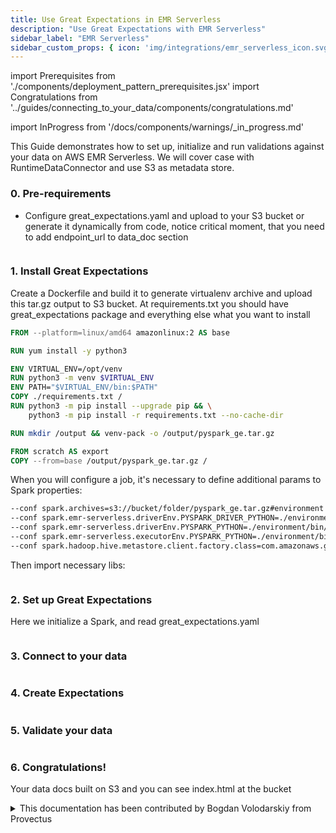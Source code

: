 ```yaml
---
title: Use Great Expectations in EMR Serverless
description: "Use Great Expectations with EMR Serverless"
sidebar_label: "EMR Serverless"
sidebar_custom_props: { icon: 'img/integrations/emr_serverless_icon.svg' }
---
```

import Prerequisites from './components/deployment_pattern_prerequisites.jsx'
import Congratulations from '../guides/connecting_to_your_data/components/congratulations.md'

import InProgress from '/docs/components/warnings/_in_progress.md'

<InProgress />

This Guide demonstrates how to set up, initialize and run validations against your data on AWS EMR Serverless.
We will cover case with RuntimeDataConnector and use S3 as metadata store.

### 0. Pre-requirements

- Configure great_expectations.yaml and upload to your S3 bucket or generate it dynamically from code, notice critical moment, that you need to add endpoint_url to data_doc section
```yaml name="tests/integration/docusaurus/deployment_patterns/aws_emr_serverless_deployment_patterns_great_expectations.yaml"
```


### 1. Install Great Expectations
Create a Dockerfile and build it to generate virtualenv archive and upload this tar.gz output to S3 bucket.
At requirements.txt you should have great_expectations package and everything else what you want to install 
```dockerfile
FROM --platform=linux/amd64 amazonlinux:2 AS base

RUN yum install -y python3

ENV VIRTUAL_ENV=/opt/venv
RUN python3 -m venv $VIRTUAL_ENV
ENV PATH="$VIRTUAL_ENV/bin:$PATH"
COPY ./requirements.txt /
RUN python3 -m pip install --upgrade pip && \
    python3 -m pip install -r requirements.txt --no-cache-dir

RUN mkdir /output && venv-pack -o /output/pyspark_ge.tar.gz

FROM scratch AS export
COPY --from=base /output/pyspark_ge.tar.gz /
```
When you will configure a job, it's necessary to define additional params to Spark properties:
```bash
--conf spark.archives=s3://bucket/folder/pyspark_ge.tar.gz#environment 
--conf spark.emr-serverless.driverEnv.PYSPARK_DRIVER_PYTHON=./environment/bin/python 
--conf spark.emr-serverless.driverEnv.PYSPARK_PYTHON=./environment/bin/python 
--conf spark.emr-serverless.executorEnv.PYSPARK_PYTHON=./environment/bin/python 
--conf spark.hadoop.hive.metastore.client.factory.class=com.amazonaws.glue.catalog.metastore.AWSGlueDataCatalogHiveClientFactory
```

Then import necessary libs:
```python name="tests/integration/docusaurus/deployment_patterns/aws_emr_serverless_deployment_patterns.py imports"
```

### 2. Set up Great Expectations
Here we initialize a Spark, and read great_expectations.yaml
```python name="tests/integration/docusaurus/deployment_patterns/aws_emr_serverless_deployment_patterns.py initialize spark"
```

### 3. Connect to your data
```python name="tests/integration/docusaurus/deployment_patterns/aws_emr_serverless_deployment_patterns.py connect to data"
```

### 4. Create Expectations
```python name="tests/integration/docusaurus/deployment_patterns/aws_emr_serverless_deployment_patterns.py create expectations"
```

### 5. Validate your data
```python name="tests/integration/docusaurus/deployment_patterns/aws_emr_serverless_deployment_patterns.py validate"
```

### 6. Congratulations!
Your data docs built on S3 and you can see index.html at the bucket


<details>
  <summary>This documentation has been contributed by Bogdan Volodarskiy from Provectus</summary>
  <div>
    <p>
      Our links:
    </p>
    <ul>
      <li> <a href="https://www.linkedin.com/in/bogdan-volodarskiy-652498108/">Author's Linkedin</a> </li>
      <li> <a href="https://medium.com/@bvolodarskiy">Author's Blog</a> </li>
      <li> <a href="https://provectus.com/">About Provectus</a> </li>
      <li> <a href="https://provectus.com/data-quality-assurance/">About Provectus Data QA Expertise</a> </li>
</ul>
  </div>
</details>